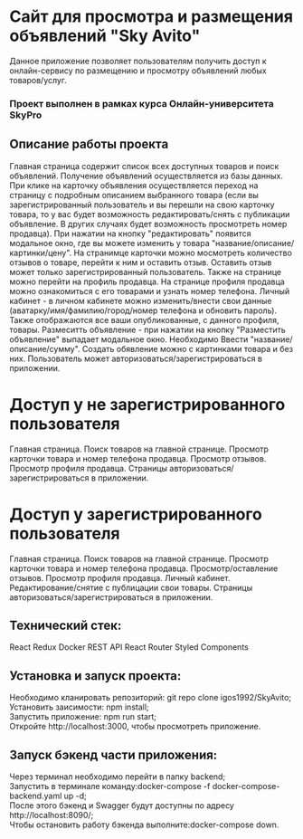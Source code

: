 # Сайт для просмотра и размещения объявлений "Sky Avito"

Данное приложение позволяет пользователям получить доступ к онлайн-сервису по размещению и просмотру объявлений любых товаров/услуг.

### Проект выполнен в рамках курса Онлайн-университета SkyPro

## Описание работы проекта

Главная страница содержит список всех доступных товаров и поиск объявлений. Получение объявлений осуществляется из базы данных.
При клике на карточку объявления осуществляется переход на страницу с подробным описанием выбранного товара (если вы зарегистрированный пользователь и вы перешли на свою карточку товара, то у вас будет возможность редактировать/снять с публикации объявление. В других случаях будет возможность просмотреть номер продавца). При нажатии на кнопку "редактировать" появится модальное окно, где вы можете изменить у товара "название/описание/картинки/цену".
На странимце карточки можно мосмотреть количество отзывов о товаре, перейти к ним и оставить отзыв. Оставить отзыв может только зарегистрированный пользователь. Также на странице можно перейти на профиль продавца.
На странице профиля продавца можно ознакомиться с его товарами и узнать номер телефона.
Личный кабинет - в личном кабинете можно изменить/внести свои данные (аватарку/имя/фамилию/город/номер телефона и обновить пароль). Также отображаются все ваши опубликованные, с данного профиля, товары.
Размеситть объявление - при нажатии на кнопку "Разместить объявление" выпадает модальное окно. Необходимо Ввести "название/описание/сумму". Создать обявление можно с картинками товара и без них.
Пользователь может авторизоваться/зарегистрироваться в приложении.

# Доступ у не зарегистрированного пользователя

Главная страница. Поиск товаров на главной странице. Просмотр карточки товара и номер телефона продавца. Просмотр отзывов. Просмотр профиля продавца. Страницы авторизоваться/зарегистрироваться в приложении.

# Доступ у зарегистрированного пользователя

Главная страница. Поиск товаров на главной странице. Просмотр карточки товара и номер телефона продавца. Просмотр/оставление отзывов. Просмотр профиля продавца. Личный кабинет. Редактирование/снятие с публицации свои товары. Страницы авторизоваться/зарегистрироваться в приложении.

## Технический стек:

React
Redux
Docker
REST API
React Router
Styled Components

## Установка и запуск проекта:

Необходимо кланировать репозиторий: git repo clone igos1992/SkyAvito;  
Установить заисимости: npm install;  
Запустить приложение: npm run start;  
Откройте http://localhost:3000, чтобы просмотреть приложение.

## Запуск бэкенд части приложения:

Через терминал необходимо перейти в папку backend;  
Запустить в терминале команду:docker-compose -f docker-compose-backend.yaml up -d;  
После этого бэкенд и Swagger будут доступны по адресу http://localhost:8090/;  
Чтобы остановить работу бэкенда выполните:docker-compose down.

